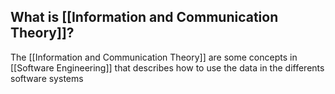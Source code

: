 
## What is [[Information and Communication Theory]]?

The [[Information and Communication Theory]] are some concepts in [[Software Engineering]] that describes how to use the data in the differents software systems

